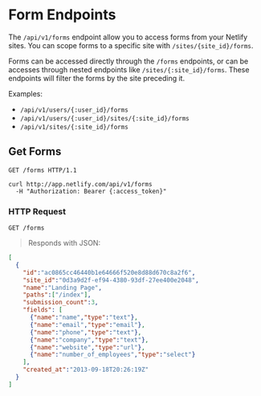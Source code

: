 # Form Endpoints

<aside class=notice>
The <code>/api/v1/forms</code> endpoint allow you to access forms from your Netlify sites. You can scope forms to a specific site with <code>/sites/{site_id}/forms</code>.
</aside>

Forms can be accessed directly through the `/forms` endpoints, or can be accesses through nested endpoints like `/sites/{:site_id}/forms`. These endpoints will filter the forms by the site preceding it.

Examples:

- `/api/v1/users/{:user_id}/forms`
- `/api/v1/users/{:user_id}/sites/{:site_id}/forms`
- `/api/v1/sites/{:site_id}/forms`

## Get Forms
``` http
GET /forms HTTP/1.1
```
``` shell
curl http://app.netlify.com/api/v1/forms
  -H "Authorization: Bearer {:access_token}"
```
### HTTP Request

`GET /forms`

> Responds with JSON:

```json
[
  {
    "id":"ac0865cc46440b1e64666f520e8d88d670c8a2f6",
    "site_id":"0d3a9d2f-ef94-4380-93df-27ee400e2048",
    "name":"Landing Page",
    "paths":["/index"],
    "submission_count":3,
    "fields": [
      {"name":"name","type":"text"},
      {"name":"email","type":"email"},
      {"name":"phone","type":"text"},
      {"name":"company","type":"text"},
      {"name":"website","type":"url"},
      {"name":"number_of_employees","type":"select"}
    ],
    "created_at":"2013-09-18T20:26:19Z"
  }
]
```
